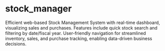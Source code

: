 # stock_manager
Efficient web-based Stock Management System with real-time dashboard, visualizing sales and purchases. Features include quick stock search and filtering by date/fiscal year. User-friendly navigation for streamlined inventory, sales, and purchase tracking, enabling data-driven business decisions.
